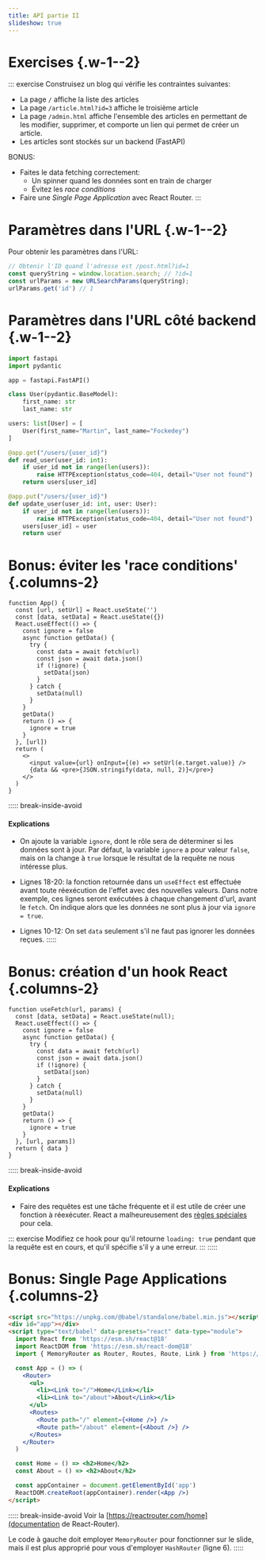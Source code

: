 ```yaml
---
title: API partie II
slideshow: true
---
```


# Exercises {.w-1--2}

::: exercise
Construisez un blog qui vérifie les contraintes suivantes:

- La page `/` affiche la liste des articles
- La page `/article.html?id=3` affiche le troisième article
- La page `/admin.html` affiche l'ensemble des articles en permettant de les modifier, supprimer,
  et comporte un lien qui permet de créer un article.
- Les articles sont stockés sur un backend (FastAPI)

BONUS:

- Faites le data fetching correctement:
  - Un spinner quand les données sont en train de charger
  - Évitez les *race conditions*
- Faire une *Single Page Application* avec React Router.
:::

# Paramètres dans l'URL {.w-1--2}

Pour obtenir les paramètres dans l'URL:

``` js {.run}
// Obtenir l'ID quand l'adresse est /post.html?id=1
const queryString = window.location.search; // ?id=1
const urlParams = new URLSearchParams(queryString);
urlParams.get('id') // 1
```

# Paramètres dans l'URL côté backend {.w-1--2}

```python
import fastapi
import pydantic

app = fastapi.FastAPI()

class User(pydantic.BaseModel):
    first_name: str
    last_name: str

users: list[User] = [
    User(first_name="Martin", last_name="Fockedey")
]

@app.get("/users/{user_id}")
def read_user(user_id: int):
    if user_id not in range(len(users)):
        raise HTTPException(status_code=404, detail="User not found")
    return users[user_id]

@app.put("/users/{user_id}")
def update_user(user_id: int, user: User):
    if user_id not in range(len(users)):
        raise HTTPException(status_code=404, detail="User not found")
    users[user_id] = user
    return user
```

# Bonus: éviter les 'race conditions' {.columns-2}

```tsx {.run framework="react"}
function App() {
  const [url, setUrl] = React.useState('')
  const [data, setData] = React.useState({})
  React.useEffect(() => {
    const ignore = false
    async function getData() {
      try {
        const data = await fetch(url)
        const json = await data.json()
        if (!ignore) {
          setData(json)
        }
      } catch {
        setData(null)
      }
    }
    getData()
    return () => {
      ignore = true
    }
  }, [url])
  return (
    <>
      <input value={url} onInput={(e) => setUrl(e.target.value)} />
      {data && <pre>{JSON.stringify(data, null, 2)}</pre>}
    </>
  )
}
```

::::: break-inside-avoid
#### Explications

- On ajoute la variable `ignore`,
  dont le rôle sera de déterminer si les données sont à jour.
  Par défaut, la variable `ignore` a pour valeur `false`,
  mais on la change à `true` lorsque le résultat de la requête ne nous intéresse plus.

- Lignes 18-20: la fonction retournée dans un `useEffect` est effectuée
  avant toute réexécution de l'effet avec des nouvelles valeurs.
  Dans notre exemple, ces lignes seront exécutées
  à chaque changement d'url, avant le `fetch`.
  On indique alors que les données ne sont plus à jour via `ignore = true`.

- Lignes 10-12: On set `data` seulement s'il ne faut pas ignorer les données reçues.
:::::

# Bonus: création d'un hook React {.columns-2}

``` tsx {framework="react"}
function useFetch(url, params) {
  const [data, setData] = React.useState(null);
  React.useEffect(() => {
    const ignore = false
    async function getData() {
      try {
        const data = await fetch(url)
        const json = await data.json()
        if (!ignore) {
          setData(json)
        }
      } catch {
        setData(null)
      }
    }
    getData()
    return () => {
      ignore = true
    }
  }, [url, params])
  return { data }
}
```

::::: break-inside-avoid
#### Explications

- Faire des requêtes est une tâche fréquente
  et il est utile de créer une fonction à réexécuter.
  React a malheureusement des [règles spéciales](https://react.dev/reference/rules#rules-of-hooks) pour cela.

::: exercise
Modifiez ce hook pour qu'il retourne `loading: true`
pendant que la requête est en cours,
et qu'il spécifie s'il y a une erreur.
:::
:::::

# Bonus: Single Page Applications {.columns-2}

``` html {.run}
<script src="https://unpkg.com/@babel/standalone/babel.min.js"></script>
<div id="app"></div>
<script type="text/babel" data-presets="react" data-type="module">
  import React from 'https://esm.sh/react@18'
  import ReactDOM from 'https://esm.sh/react-dom@18'
  import { MemoryRouter as Router, Routes, Route, Link } from 'https://esm.sh/react-router-dom'

  const App = () => (
    <Router>
      <ul>
        <li><Link to="/">Home</Link></li>
        <li><Link to="/about">About</Link></li>
      </ul>
      <Routes>
        <Route path="/" element={<Home />} />
        <Route path="/about" element={<About />} />
      </Routes>
    </Router>
  )

  const Home = () => <h2>Home</h2>
  const About = () => <h2>About</h2>

  const appContainer = document.getElementById('app')
  ReactDOM.createRoot(appContainer).render(<App />)
</script>
```

::::: break-inside-avoid
Voir la [https://reactrouter.com/home](documentation de React-Router).

Le code à gauche doit employer `MemoryRouter` pour fonctionner sur le slide,
mais il est plus approprié pour vous d'employer `HashRouter` (ligne 6).
:::::